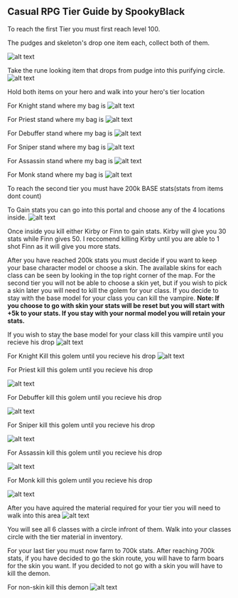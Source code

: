 ## Casual RPG Tier Guide by SpookyBlack

To reach the first Tier you must first reach level 100.

The pudges and skeleton's drop one item each, collect both of them.

![alt text](https://i.gyazo.com/a109f5e9de70142b66c21d6bce8c54df.png)

Take the rune looking item that drops from pudge into this purifying circle.
![alt text](https://i.gyazo.com/77a7901433a97d226dbb0aeb3a8ce8c6.jpg)

Hold both items on your hero and walk into your hero's tier location

For Knight stand where my bag is
![alt text](https://i.gyazo.com/2ffe9293548a24dc5088d87bdf84d3bc.png)

For Priest stand where my bag is
![alt text](https://i.gyazo.com/b0dd1170f2968acc1ce456d1e0a249e8.png)

For Debuffer stand where my bag is
![alt text](https://i.gyazo.com/f1b1eb730cbd0705638c4e46e288c382.jpg)

For Sniper stand where my bag is
![alt text](https://i.gyazo.com/f7a95fbb2e9c0e884bad4033953b0d01.jpg)

For Assassin stand where my bag is
![alt text](https://i.gyazo.com/f80bb22a4f7680d1cc8421632c477a2b.jpg)

For Monk stand where my bag is
![alt text](https://i.gyazo.com/6f882516aad96d531dffbe5acfc5ddaa.jpg)

To reach the second tier you must have 200k BASE stats(stats from items dont count)

To Gain stats you can go into this portal and choose any of the 4 locations inside.
![alt text](https://i.gyazo.com/699f21d2538b856517e9f0834333ac0a.png)

Once inside you kill either Kirby or Finn to gain stats. Kirby will give you 30 stats while Finn gives 50. I reccomend killing Kirby until you are able to 1 shot Finn as it will give you more stats.

After you have reached 200k stats you must decide if you want to keep your base character model or choose a skin. The available skins for each class can be seen by looking in the top right corner of the map. For the second tier you will not be able to choose a skin yet, but if you wish to pick a skin later you will need to kill the golem for your class. If you decide to stay with the base model for your class you can kill the vampire. **Note: If you choose to go with skin your stats will be reset but you will start with +5k to your stats. If you stay with your normal model you will retain your stats.**

If you wish to stay the base model for your class kill this vampire until you recieve his drop
![alt text](https://i.gyazo.com/7698c1d5cac2b1334b78901bbe7b5c88.jpg)

For Knight Kill this golem until you recieve his drop
![alt text](https://i.gyazo.com/5cbb8ce0d14d6d1fb8ebc24b972784e7.png)

For Priest kill this golem until you recieve his drop

![alt text](https://i.gyazo.com/f65ed45bda1a2eff55ff58005f533c45.jpg)

For Debuffer kill this golem until you recieve his drop

![alt text](https://i.gyazo.com/e9c85a9bd641f671b7ebbacbcf54b6d9.jpg)

For Sniper kill this golem until you recieve his drop

![alt text](https://i.gyazo.com/a9948c821d8505067f88349b8e9d12fb.png)

For Assassin kill this golem until you recieve his drop

![alt text](https://i.gyazo.com/4c51077ff3c275022078e8c70b3de053.png)

For Monk kill this golem until you recieve his drop

![alt text](https://i.gyazo.com/256b1bbf33538bfb952306514d0a5682.png)

After you have aquired the material required for your tier you will need to walk into this area
![alt text](https://i.gyazo.com/88e2e35d8b523d480038b9d37de165fa.png)

You will see all 6 classes with a circle infront of them. Walk into your classes circle with the tier material in inventory.


For your last tier you must now farm to 700k stats. After reaching 700k stats, if you have decided to go the skin route, you will have to farm boars for the skin you want. If you decided to not go with a skin you will have to kill the demon.

For non-skin kill this demon
![alt text](https://i.gyazo.com/c01fba2f1352624277387ca20f9f4bef.jpg)
